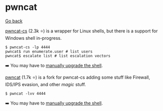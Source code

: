 # pwncat

[Go back](../index.md#remote-shell-)

<div class="row row-cols-md-2"><div>

[pwncat-cs](https://github.com/calebstewart/pwncat) (2.3k ⭐) is a wrapper for Linux shells, but there is a support for Windows shell in-progress.

```shell!
$ pwncat-cs -lp 4444
pwncat$ run enumerate.user # list users
pwncat$ escalate list # list escalation vectors
```

➡️ You may have to [manually upgrade the shell](manual.md).
</div><div>

[pwncat](https://github.com/cytopia/pwncat) (1.7k ⭐) is a fork for pwncat-cs adding some stuff like Firewall, IDS/IPS evasion, and other *magic* stuff.

```shell!
$ pwncat -lvv 4444
```

➡️ You may have to [manually upgrade the shell](manual.md).
</div></div>